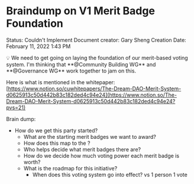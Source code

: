 # Braindump on V1 Merit Badge Foundation

Status: Couldn't Implement
Document creator: Gary Sheng
Creation Date: February 11, 2022 1:43 PM

<aside>
💡 We need to get going on laying the foundation of our merit-based voting system. I'm thinking that **@Community Building WG** and **@Governance WG** work together to jam on this.

Here is what is mentioned in the whitepaper: [https://www.notion.so/cuwhitepapers/The-Dream-DAO-Merit-System-d0625913c50d442b83c182ded4c94e24](https://www.notion.so/The-Dream-DAO-Merit-System-d0625913c50d442b83c182ded4c94e24?pvs=21)

</aside>

Brain dump:

- How do we get this party started?
    - What are the starting merit badges we want to award?
    - How does this map to the [](../Document%20Archive%20816b78f2e0c6400e8ce641cdd07e5402/Dream%20DAO%20Contributions%20Log%2079aa8266fcc44da3bb60c648c01cd522/Dream%20DAO%20Contributions%20Log%2046af1690c22047cb80036ece87901675.md)?
    - Who helps decide what merit badges there are?
    - How do we decide how much voting power each merit badge is worth?
    - What is the roadmap for this initiative?
        - When does this voting system go into effect? vs 1 person 1 vote